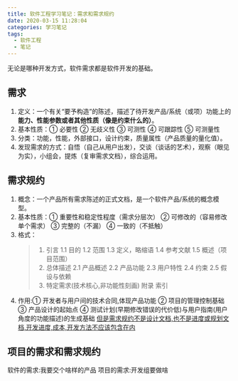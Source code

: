 ```yaml
---
title: 软件工程学习笔记：需求和需求规约
date: 2020-03-15 11:28:04
categories: 学习笔记
tags:
  - 软件工程
  - 笔记
---
```


无论是哪种开发方式，软件需求都是软件开发的基础。

<!--more-->

## 需求

1. 定义：一个有关“要予构造”的陈述，描述了待开发产品/系统（或项）功能上的**能力、性能参数或者其他性质（像是约束什么的）**。
2. 基本性质：① 必要性 ② 无歧义性 ③ 可测性 ④ 可跟踪性 ⑤ 可测量性
3. 分类：功能，性能，外部接口，设计约束，质量属性（产品质量的量化值）。
4. 发现需求的方式：自悟（自己从用户出发），交谈（谈话的艺术），观察（眼见为实），小组会，提炼（复审需求文档），综合运用。

## 需求规约

1. 概念：一个产品所有需求陈述的正式文档，是一个软件产品/系统的概念模型。
2. 基本性质：① 重要性和稳定性程度（需求分层次） ② 可修改的（容易修改单个需求） ③ 完整的（不漏） ④ 一致的（不抵触）
3. 格式：
   > 1. 引言
   >    1.1 目的
   >    1.2 范围
   >    1.3 定义，略缩语
   >    1.4 参考文献
   >    1.5 概述（项目范围）
   > 2. 总体描述
   >    2.1 产品概述
   >    2.2 产品功能
   >    2.3 用户特性
   >    2.4 约束
   >    2.5 假设与依赖
   > 3. 特定需求(技术核心,非功能性刻画)
   >    附录
   >    索引
4. 作用:① 开发者与用户间的技术合同,体现产品功能 ② 项目的管理控制基础 ③ 产品设计的起始点 ④ 测试计划(早期修改错误的代价低)与用户指南(用户角度的功能描述)的生成基础
   <u>但是需求规约不是设计文档,也不是进度或规划文档,开发进度,成本,开发方法不应该包含在内</u>

## 项目的需求和需求规约

软件的需求:我要交个啥样的产品
项目的需求:开发组要做啥
